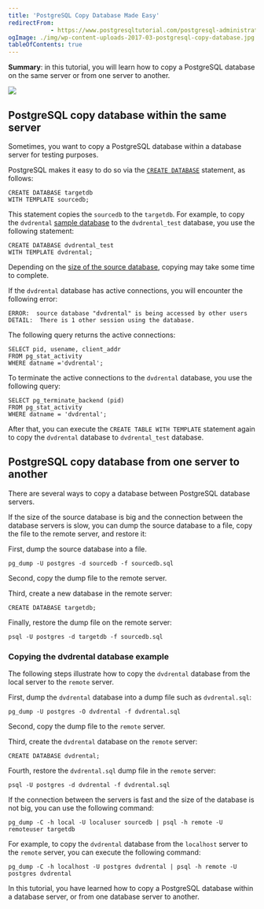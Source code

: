```yaml
---
title: 'PostgreSQL Copy Database Made Easy'
redirectFrom: 
            - https://www.postgresqltutorial.com/postgresql-administration/postgresql-copy-database/
ogImage: ./img/wp-content-uploads-2017-03-postgresql-copy-database.jpg
tableOfContents: true
---
```



**Summary**: in this tutorial, you will learn how to copy a PostgreSQL database on the same server or from one server to another.





![](./img/wp-content-uploads-2017-03-postgresql-copy-database.jpg)





## PostgreSQL copy database within the same server





Sometimes, you want to copy a PostgreSQL database within a database server for testing purposes.





PostgreSQL makes it easy to do so via the [`CREATE DATABASE`](https://www.postgrepgsqltutorial.com/postgrepgsql-create-database/) statement, as follows:





```
CREATE DATABASE targetdb
WITH TEMPLATE sourcedb;
```





This statement copies the `sourcedb` to the `targetdb`. For example, to copy the `dvdrental` [sample database](https://www.postgrepgsqltutorial.com/postgrepgsql-sample-database/) to the `dvdrental_test` database, you use the following statement:





```
CREATE DATABASE dvdrental_test
WITH TEMPLATE dvdrental;
```





Depending on the [size of the source database](https://www.postgrepgsqltutorial.com/postgrepgsql-database-indexes-table-size/), copying may take some time to complete.





If the `dvdrental` database has active connections, you will encounter the following error:





```
ERROR:  source database "dvdrental" is being accessed by other users
DETAIL:  There is 1 other session using the database.
```





The following query returns the active connections:





```
SELECT pid, usename, client_addr
FROM pg_stat_activity
WHERE datname ='dvdrental';
```





To terminate the active connections to the `dvdrental` database, you use the following query:





```
SELECT pg_terminate_backend (pid)
FROM pg_stat_activity
WHERE datname = 'dvdrental';
```





After that, you can execute the `CREATE TABLE WITH TEMPLATE` statement again to copy the `dvdrental` database to `dvdrental_test` database.





## PostgreSQL copy database from one server to another





There are several ways to copy a database between PostgreSQL database servers.





If the size of the source database is big and the connection between the database servers is slow, you can dump the source database to a file, copy the file to the remote server, and restore it:





First, dump the source database into a file.





```
pg_dump -U postgres -d sourcedb -f sourcedb.sql
```





Second, copy the dump file to the remote server.





Third, create a new database in the remote server:





```
CREATE DATABASE targetdb;
```





Finally, restore the dump file on the remote server:





```
psql -U postgres -d targetdb -f sourcedb.sql
```





### Copying the dvdrental database example





The following steps illustrate how to copy the `dvdrental` database from the local server to the `remote` server.





First, dump the `dvdrental` database into a dump file such as `dvdrental.sql`:





```
pg_dump -U postgres -O dvdrental -f dvdrental.sql
```





Second, copy the dump file to the `remote` server.





Third, create the `dvdrental` database on the `remote` server:





```
CREATE DATABASE dvdrental;
```





Fourth, restore the `dvdrental.sql` dump file in the `remote` server:





```
psql -U postgres -d dvdrental -f dvdrental.sql
```





If the connection between the servers is fast and the size of the database is not big, you can use the following command:





```
pg_dump -C -h local -U localuser sourcedb | psql -h remote -U remoteuser targetdb
```





For example, to copy the `dvdrental` database from the `localhost` server to the `remote` server, you can execute the following command:





```
pg_dump -C -h localhost -U postgres dvdrental | psql -h remote -U postgres dvdrental
```





In this tutorial, you have learned how to copy a PostgreSQL database within a database server, or from one database server to another.



